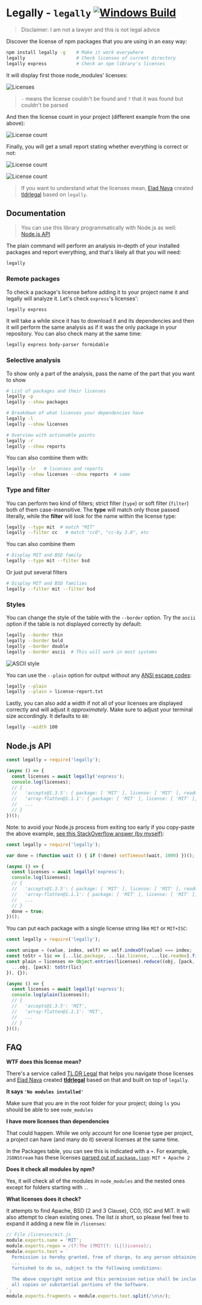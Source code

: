 # Legally - `legally` [![Windows Build](https://img.shields.io/appveyor/ci/franciscop/legally.svg?label=windows)](https://ci.appveyor.com/project/franciscop/legally)

> Disclaimer: I am not a lawyer and this is not legal advice

Discover the license of npm packages that you are using in an easy way:

```bash
npm install legally -g    # Make it work everywhere
legally                   # Check licenses of current directory
legally express           # Check an npm library's licenses
```

It will display first those node_modules' licenses:

![Licenses](images/packages.png)

> `-` means the license couldn't be found and `?` that it was found but couldn't be parsed

And then the license count in your project (different example from the one above):

![License count](images/licenses.png)

Finally, you will get a small report stating whether everything is correct or not:

![License count](images/reports-clear.png)

![License count](images/reports-error.png)

> If you want to understand what the licenses mean, [Elad Nava](https://eladnava.com/) created [tldrlegal](https://github.com/eladnava/tldrlegal) based on `legally`.



## Documentation

> You can use this library programmatically with Node.js as well: [Node.js API](#nodejs-api)

The plain command will perform an analysis in-depth of your installed packages and report everything, and that's likely all that you will need:

```bash
legally
```


### Remote packages

To check a package's license before adding it to your project name it and legally will analyze it. Let's check `express`'s licenses':

```bash
legally express
```

It will take a while since it has to download it and its dependencies and then it will perform the same analysis as if it was the only package in your repository. You can also check many at the same time:

```bash
legally express body-parser formidable
```


### Selective analysis

To show only a part of the analysis, pass the name of the part that you want to show

```bash
# List of packages and their licenses
legally -p
legally --show packages

# Breakdown of what licenses your dependencies have
legally -l
legally --show licenses

# Overview with actionable points
legally -r
legally --show reports
```

You can also combine them with:

```bash
legally -lr   # licenses and reports
legally --show licenses --show reports  # same
```



### Type and filter

You can perform two kind of filters; strict filter (`type`) or soft filter (`filter`) both of them case-insensitive. The **type** will match only those passed literally, while the **filter** will look for the name within the license type:

```bash
legally --type mit  # match "MIT"
legally --filter cc   # match "cc0", "cc-by 3.0", etc
```

You can also combine them

```bash
# Display MIT and BSD family
legally --type mit --filter bsd
```

Or just put several filters

```bash
# Display MIT and BSD families
legally --filter mit --filter bsd
```




### Styles

You can change the style of the table with the `--border` option. Try the `ascii` option if the table is not displayed correctly by default:

```bash
legally --border thin
legally --border bold
legally --border double
legally --border ascii  # This will work in most systems
```

![ASCII style](images/borders.png)

You can use the `--plain` option for output without any [ANSI escape codes](https://en.wikipedia.org/wiki/ANSI_escape_code):

```bash
legally --plain
legally --plain > license-report.txt
```

Lastly, you can also add a width if not all of your licenses are displayed correctly and will adjust it *approximately*. Make sure to adjust your terminal size accordingly. It defaults to `80`:

```bash
legally --width 100
```


## Node.js API

```js
const legally = require('legally');

(async () => {
  const licenses = await legally('express');
  console.log(licenses);
  // {
  //   'accepts@1.3.5': { package: [ 'MIT' ], license: [ 'MIT' ], readme: [] },
  //   'array-flatten@1.1.1': { package: [ 'MIT' ], license: [ 'MIT' ], readme: [] },
  //   ...
  // }
})();
```

Note: to avoid your Node.js process from exiting too early if you copy-paste the above example, [see this StackOverflow answer (by myself)](https://stackoverflow.com/a/50451612/938236):

```js
const legally = require('legally');

var done = (function wait () { if (!done) setTimeout(wait, 1000) })();

(async () => {
  const licenses = await legally('express');
  console.log(licenses);
  // {
  //   'accepts@1.3.5': { package: [ 'MIT' ], license: [ 'MIT' ], readme: [] },
  //   'array-flatten@1.1.1': { package: [ 'MIT' ], license: [ 'MIT' ], readme: [] },
  //   ...
  // }
  done = true;
})();
```

You can put each package with a single license string like `MIT` or `MIT+ISC`:

```js
const legally = require('legally');

const unique = (value, index, self) => self.indexOf(value) === index;
const toStr = lic => [...lic.package, ...lic.license, ...lic.readme].filter(unique).join('+');
const plain = licenses => Object.entries(licenses).reduce((obj, [pack, lic]) => ({
  ...obj, [pack]: toStr(lic)
}), {});

(async () => {
  const licenses = await legally('express');
  console.log(plain(licenses));
  // {
  //   'accepts@1.3.5': 'MIT',
  //   'array-flatten@1.1.1': 'MIT',
  //   ...
  // }
})();
```



## FAQ

**WTF does this license mean?**

There's a service called [TL;DR Legal](https://tldrlegal.com/) that helps you navigate those licenses and [Elad Nava](https://eladnava.com/) created [**tldrlegal**](https://github.com/eladnava/tldrlegal) based on that and built on top of `legally`.


**It says `'No modules installed'`**

Make sure that you are in the root folder for your project; doing `ls` you should be able to see `node_modules`


**I have more licenses than dependencies**

That could happen. While we only account for one license type per project, a project can have (and many do it) several licenses at the same time.

In the Packages table, you can see this is indicated with a `+`. For example, `JSONStream` has these licenses [parsed out of `package.json`](https://github.com/dominictarr/JSONStream/blob/master/package.json#L10): `MIT + Apache 2`


**Does it check all modules by npm?**

Yes, it will check all of the modules in `node_modules` and the nested ones except for folders starting with `.`.


**What licenses does it check?**

It attempts to find Apache, BSD (2 and 3 Clause), CC0, ISC and MIT. It will also attempt to clean existing ones. The list *is* short, so please feel free to expand it adding a new file in `/licenses`:

```js
// File /licenses/mit.js
module.exports.name = 'MIT';
module.exports.regex = /(?:The )?MIT(?: (L|l)icense)/;
module.exports.text = `
  Permission is hereby granted, free of charge, to any person obtaining a copy
  ...
  furnished to do so, subject to the following conditions:

  The above copyright notice and this permission notice shall be included in
  all copies or substantial portions of the Software.
`;
module.exports.fragments = module.exports.text.split(/\n\n/);
```
